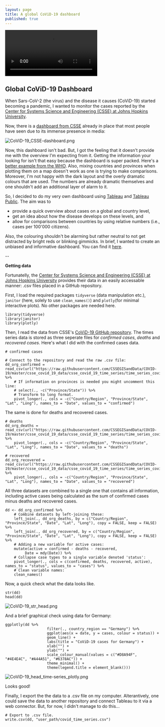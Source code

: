```yaml
---
layout: page
title: A global CoViD-19 dashboard
published: true
---
```

![CoViD-19_Dashboard.mov]({{site.baseurl}}/img/CoViD-19_Dashboard.mov)


## Global CoViD-19 Dashboard

When Sars-CoV-2 (the virus) and the disease it causes (CoViD-19) started becoming a pandemic, I wanted to monitor the cases reported by the [Center for Systems Science and Engineering (CSSE) at Johns Hopkins University](https://systems.jhu.edu/). 

Now, there is a [dashboard from CSSE](https://coronavirus.jhu.edu/map.html) already in place that most people have seen due to its immense presence in media:

![CoViD-19_CSSE-dashboard.png]({{site.baseurl}}/img/CoViD-19_CSSE-dashboard.png)

Now, this dashboard isn't bad. But, I got the feeling that it doesn't provide me with the overview I'm expecting from it. Getting the information your looking for isn't that easy because the dashboard is super packed. Here's a [better example from the WHO](https://covid19.who.int). Also, mixing countries and provinces when plotting them on a map doesn't work as one is trying to make comparisons. Moreover, I'm not happy with the dark layout and the overly dramatic colours that are used. The numbers are already dramatic themselves and one shouldn't add an additional layer of alarm to it.

So, I decided to do my very own dashboard using [Tableau](https://www.tableau.com/) and [Tableau Public](https://public.tableau.com). The aim was to 
 - provide a quick overview about cases on a global and country level,
 - get an idea about how the disease develops on these levels, and
 - allow for comparisons between countries by using relative numbers (i.e., cases per 100'000 citizens).
 
 Also, the colouring shouldn't be alarming but rather neutral to not get distracted by bright reds or blinking gimmicks. In brief, I wanted to create an unbiased and informative dashboard.
 You can find it [here](https://public.tableau.com/profile/thomas.massie#!/vizhome/Covid-19---VIZ/Dashboard).

-- 


**Getting data**

Fortunatelly, the [Center for Systems Science and Engineering (CSSE) at Johns Hopkins University](https://systems.jhu.edu/) provides their data in an easily accessable manner: .csv files placed in a GitHub repository. 

First, I load the required packages `tidyverse` (data manipulation etc.), `janitor` (here, solely to use `clean_names()`) and `plotly`(for minimal interactive plots). No other packages are needed here.
```
library(tidyverse)
library(janitor)
library(plotly)
```

Then, I read the data from CSSE's [CoViD-19 GitHub repository](https://github.com/CSSEGISandData/COVID-19). The times series data is stored as three seperate files for *confirmed cases*, *deaths* and *recovered cases*. Here's what I did with the confirmed cases data.
```
# confirmed cases

# Connect to the repository and read the raw .csv file:
dd_org_confirmed = read_csv(url("https://raw.githubusercontent.com/CSSEGISandData/COVID-19/master/csse_covid_19_data/csse_covid_19_time_series/time_series_covid19_confirmed_global.csv")) %>% 
	# If information on provinces is needed you might uncomment this line:
  	# select(., -c("Province/State")) %>% 
	# Transform to long format.
  	pivot_longer(., cols = -c("Country/Region", "Province/State", "Lat", "Long"), names_to = "Date", values_to = "confirmed")

```

The same is done for deaths and recovered cases.
```
# deaths
dd_org_deaths = read_csv(url("https://raw.githubusercontent.com/CSSEGISandData/COVID-19/master/csse_covid_19_data/csse_covid_19_time_series/time_series_covid19_deaths_global.csv")) %>% 
  	pivot_longer(., cols = -c("Country/Region", "Province/State", "Lat", "Long"), names_to = "Date", values_to = "deaths") 

# recovered
dd_org_recovered = read_csv(url("https://raw.githubusercontent.com/CSSEGISandData/COVID-19/master/csse_covid_19_data/csse_covid_19_time_series/time_series_covid19_recovered_global.csv")) %>% 
  	pivot_longer(., cols = -c("Country/Region", "Province/State", "Lat", "Long"), names_to = "Date", values_to = "recovered") 
 ```

All three datasets are combined to a single one that contains all information, including active cases being calculated as the sum of confirmed cases minus deaths and recovered cases.
```
dd <- dd_org_confirmed %>% 
	# Combine datasets by left-joining these:
  	left_join(., dd_org_deaths, by = c("Country/Region", "Province/State", "Date", "Lat", "Long"), copy = FALSE, keep = FALSE) %>% 
  	left_join(., dd_org_recovered, by = c("Country/Region", "Province/State", "Date", "Lat", "Long"), copy = FALSE, keep = FALSE) %>% 
  	# Adding a new variable for active cases:
  	mutate(active = confirmed - deaths - recovered,
         Date = mdy(Date)) %>% 
    # Collapse case types to a single variable denoted 'status':
  	pivot_longer(., cols = c(confirmed, deaths, recovered, active), names_to = "status", values_to = "cases") %>% 
  	# Clean variable names:
  	clean_names() 
```

Now, a quick check what the data looks like.
```
str(dd)
head(dd)
```
![CoViD-19_str_head.png]({{site.baseurl}}/img/CoViD-19_str_head.png)

And a brief graphical check using data for Germany:
```
ggplotly(dd %>% 
                   filter(., country_region == "Germany") %>% 
                   ggplot(aes(x = date, y = cases, colour = status)) +
                   geom_line() +
                   labs(title = "CoViD-19 cases for Germany") +
                   xlab("") +
                   ylab("") +
                   scale_colour_manual(values = c("#D8A94F", "#4E4E4C", "#A44A51", "#6378AC")) +
                   theme_minimal() +
                   theme(legend.title = element_blank()))
```
![CoViD-19_head_time-series_plotly.png]({{site.baseurl}}/img/CoViD-19_head_time-series_plotly.png)

Looks good!

Finally, I export the the data to a .csv file on my computer. Alterantively, one could save the data to another repository and connect Tableau to it via a web connector. But, for now, I didn't manage to do this...
```
# Export to .csv file.
write.csv(dd, "user_path/covid_time_series.csv")
```



